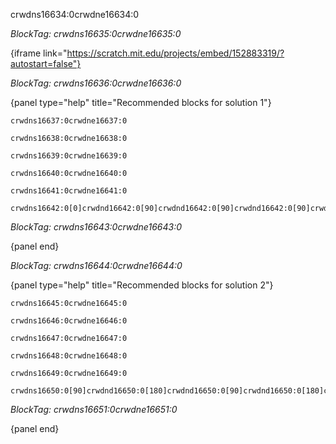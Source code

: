 crwdns16634:0crwdne16634:0

*BlockTag: crwdns16635:0crwdne16635:0*

{iframe link="https://scratch.mit.edu/projects/embed/152883319/?autostart=false"}

*BlockTag: crwdns16636:0crwdne16636:0*

{panel type="help" title="Recommended blocks for solution 1"}

<pre><code class="scratch:split:random">crwdns16637:0crwdne16637:0
</code></pre>

<pre><code class="scratch:split:random">crwdns16638:0crwdne16638:0
</code></pre>

<pre><code class="scratch:split:random">crwdns16639:0crwdne16639:0
</code></pre>

<pre><code class="scratch:split:random">crwdns16640:0crwdne16640:0
</code></pre>

<pre><code class="scratch:split:random">crwdns16641:0crwdne16641:0
</code></pre>

<pre><code class="scratch:split:random">crwdns16642:0[0]crwdnd16642:0[90]crwdnd16642:0[90]crwdnd16642:0[90]crwdnd16642:0[180]crwdnd16642:0[180]crwdnd16642:0[180]crwdne16642:0
</code></pre>

*BlockTag: crwdns16643:0crwdne16643:0*

{panel end}

*BlockTag: crwdns16644:0crwdne16644:0*

{panel type="help" title="Recommended blocks for solution 2"}

<pre><code class="scratch:split:random">crwdns16645:0crwdne16645:0
</code></pre>

<pre><code class="scratch:split:random">crwdns16646:0crwdne16646:0
</code></pre>

<pre><code class="scratch:split:random">crwdns16647:0crwdne16647:0
</code></pre>

<pre><code class="scratch:split:random">crwdns16648:0crwdne16648:0
</code></pre>

<pre><code class="scratch:split:random">crwdns16649:0crwdne16649:0
</code></pre>

<pre><code class="scratch:split:random">crwdns16650:0[90]crwdnd16650:0[180]crwdnd16650:0[90]crwdnd16650:0[180]crwdne16650:0
</code></pre>

*BlockTag: crwdns16651:0crwdne16651:0*

{panel end}